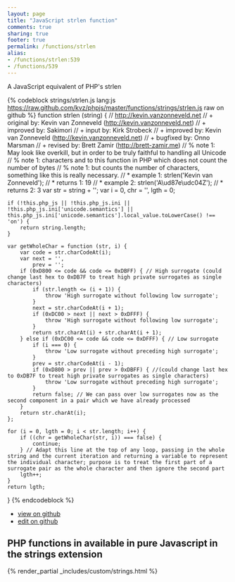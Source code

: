 ```yaml
---
layout: page
title: "JavaScript strlen function"
comments: true
sharing: true
footer: true
permalink: /functions/strlen
alias:
- /functions/strlen:539
- /functions/539
---
```

<!-- Generated by Rakefile:build -->
A JavaScript equivalent of PHP's strlen

{% codeblock strings/strlen.js lang:js https://raw.github.com/kvz/phpjs/master/functions/strings/strlen.js raw on github %}
function strlen (string) {
    // http://kevin.vanzonneveld.net
    // +   original by: Kevin van Zonneveld (http://kevin.vanzonneveld.net)
    // +   improved by: Sakimori
    // +      input by: Kirk Strobeck
    // +   improved by: Kevin van Zonneveld (http://kevin.vanzonneveld.net)
    // +   bugfixed by: Onno Marsman
    // +    revised by: Brett Zamir (http://brett-zamir.me)
    // %        note 1: May look like overkill, but in order to be truly faithful to handling all Unicode
    // %        note 1: characters and to this function in PHP which does not count the number of bytes
    // %        note 1: but counts the number of characters, something like this is really necessary.
    // *     example 1: strlen('Kevin van Zonneveld');
    // *     returns 1: 19
    // *     example 2: strlen('A\ud87e\udc04Z');
    // *     returns 2: 3
    var str = string + '';
    var i = 0,
        chr = '',
        lgth = 0;

    if (!this.php_js || !this.php_js.ini || !this.php_js.ini['unicode.semantics'] || this.php_js.ini['unicode.semantics'].local_value.toLowerCase() !== 'on') {
        return string.length;
    }

    var getWholeChar = function (str, i) {
        var code = str.charCodeAt(i);
        var next = '',
            prev = '';
        if (0xD800 <= code && code <= 0xDBFF) { // High surrogate (could change last hex to 0xDB7F to treat high private surrogates as single characters)
            if (str.length <= (i + 1)) {
                throw 'High surrogate without following low surrogate';
            }
            next = str.charCodeAt(i + 1);
            if (0xDC00 > next || next > 0xDFFF) {
                throw 'High surrogate without following low surrogate';
            }
            return str.charAt(i) + str.charAt(i + 1);
        } else if (0xDC00 <= code && code <= 0xDFFF) { // Low surrogate
            if (i === 0) {
                throw 'Low surrogate without preceding high surrogate';
            }
            prev = str.charCodeAt(i - 1);
            if (0xD800 > prev || prev > 0xDBFF) { //(could change last hex to 0xDB7F to treat high private surrogates as single characters)
                throw 'Low surrogate without preceding high surrogate';
            }
            return false; // We can pass over low surrogates now as the second component in a pair which we have already processed
        }
        return str.charAt(i);
    };

    for (i = 0, lgth = 0; i < str.length; i++) {
        if ((chr = getWholeChar(str, i)) === false) {
            continue;
        } // Adapt this line at the top of any loop, passing in the whole string and the current iteration and returning a variable to represent the individual character; purpose is to treat the first part of a surrogate pair as the whole character and then ignore the second part
        lgth++;
    }
    return lgth;
}
{% endcodeblock %}

 - [view on github](https://github.com/kvz/phpjs/blob/master/functions/strings/strlen.js)
 - [edit on github](https://github.com/kvz/phpjs/edit/master/functions/strings/strlen.js)

## PHP functions in available in pure Javascript in the strings extension
{% render_partial _includes/custom/strings.html %}
